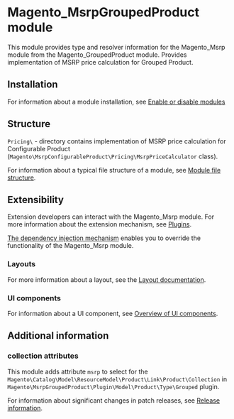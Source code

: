 # Magento_MsrpGroupedProduct module

This module provides type and resolver information for the Magento_Msrp module from the Magento_GroupedProduct module.
Provides implementation of MSRP price calculation for Grouped Product.

## Installation

For information about a module installation, see [Enable or disable modules](https://experienceleague.adobe.com/en/docs/commerce-operations/installation-guide/tutorials/manage-modules)

## Structure

`Pricing\` - directory contains implementation of MSRP price calculation
for Configurable Product (`Magento\MsrpConfigurableProduct\Pricing\MsrpPriceCalculator` class).

For information about a typical file structure of a module,
 see [Module file structure](https://developer.adobe.com/commerce/php/development/build/component-file-structure/#module-file-structure).

## Extensibility

Extension developers can interact with the Magento_Msrp module. For more information about the extension mechanism, see [Plugins](https://developer.adobe.com/commerce/php/development/components/plugins/).

[The dependency injection mechanism](https://developer.adobe.com/commerce/php/development/components/dependency-injection/) enables you to override the functionality of the Magento_Msrp module.

### Layouts

For more information about a layout, see the [Layout documentation](https://developer.adobe.com/commerce/frontend-core/guide/layouts/).

### UI components

For information about a UI component, see [Overview of UI components](https://developer.adobe.com/commerce/frontend-core/ui-components/).

## Additional information

### collection attributes

This module adds attribute `msrp` to select for the `Magento\Catalog\Model\ResourceModel\Product\Link\Product\Collection`
in `Magento\MsrpGroupedProduct\Plugin\Model\Product\Type\Grouped` plugin.

For information about significant changes in patch releases, see [Release information](https://experienceleague.adobe.com/en/docs/commerce-operations/release/notes/overview).

